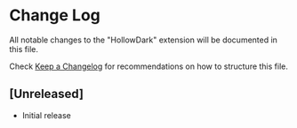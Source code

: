 # Change Log

All notable changes to the "HollowDark" extension will be documented in this file.

Check [Keep a Changelog](http://keepachangelog.com/) for recommendations on how to structure this file.

## [Unreleased]

- Initial release
